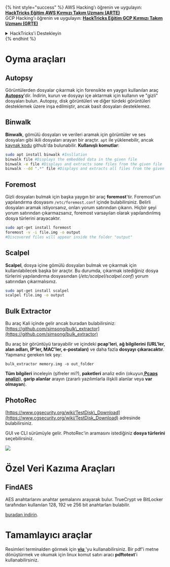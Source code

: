 {% hint style="success" %}
AWS Hacking'ı öğrenin ve uygulayın: <img src="/.gitbook/assets/arte.png" alt="" data-size="line">[**HackTricks Eğitim AWS Kırmızı Takım Uzmanı (ARTE)**](https://training.hacktricks.xyz/courses/arte)<img src="/.gitbook/assets/arte.png" alt="" data-size="line">\
GCP Hacking'ı öğrenin ve uygulayın: <img src="/.gitbook/assets/grte.png" alt="" data-size="line">[**HackTricks Eğitim GCP Kırmızı Takım Uzmanı (GRTE)**<img src="/.gitbook/assets/grte.png" alt="" data-size="line">](https://training.hacktricks.xyz/courses/grte)

<details>

<summary>HackTricks'i Destekleyin</summary>

* [**Abonelik planlarını**](https://github.com/sponsors/carlospolop) kontrol edin!
* 💬 [**Discord grubuna**](https://discord.gg/hRep4RUj7f) katılın veya [**telegram grubuna**](https://t.me/peass) katılın veya bizi **Twitter** 🐦 [**@hacktricks\_live**](https://twitter.com/hacktricks\_live)** takip edin.**
* **Hacking püf noktalarını paylaşarak PR göndererek** [**HackTricks**](https://github.com/carlospolop/hacktricks) ve [**HackTricks Cloud**](https://github.com/carlospolop/hacktricks-cloud) github depolarına katkıda bulunun.

</details>
{% endhint %}


# Oyma araçları

## Autopsy

Görüntülerden dosyalar çıkarmak için forensikte en yaygın kullanılan araç [**Autopsy**](https://www.autopsy.com/download/)'dir. İndirin, kurun ve dosyayı içe aktarmak için kullanın ve "gizli" dosyaları bulun. Autopsy, disk görüntüleri ve diğer türdeki görüntüleri desteklemek üzere inşa edilmiştir, ancak basit dosyaları desteklemez.

## Binwalk <a id="binwalk"></a>

**Binwalk**, gömülü dosyaları ve verileri aramak için görüntüler ve ses dosyaları gibi ikili dosyaları arayan bir araçtır.
`apt` ile yüklenebilir, ancak [kaynak kodu](https://github.com/ReFirmLabs/binwalk) github'da bulunabilir.
**Kullanışlı komutlar**:
```bash
sudo apt install binwalk #Insllation
binwalk file #Displays the embedded data in the given file
binwalk -e file #Displays and extracts some files from the given file
binwalk --dd ".*" file #Displays and extracts all files from the given file
```
## Foremost

Gizli dosyaları bulmak için başka yaygın bir araç **foremost**'tir. Foremost'un yapılandırma dosyasını `/etc/foremost.conf` içinde bulabilirsiniz. Belirli dosyaları aramak istiyorsanız, onları yorum satırından çıkarın. Hiçbir şeyi yorum satırından çıkarmazsanız, foremost varsayılan olarak yapılandırılmış dosya türlerini arayacaktır.
```bash
sudo apt-get install foremost
foremost -v -i file.img -o output
#Discovered files will appear inside the folder "output"
```
## **Scalpel**

**Scalpel**, dosya içine gömülü dosyaları bulmak ve çıkarmak için kullanılabilecek başka bir araçtır. Bu durumda, çıkarmak istediğiniz dosya türlerini yapılandırma dosyasından \(_/etc/scalpel/scalpel.conf_\) yorum satırından çıkarmalısınız.
```bash
sudo apt-get install scalpel
scalpel file.img -o output
```
## Bulk Extractor

Bu araç Kali içinde gelir ancak buradan bulabilirsiniz: [https://github.com/simsong/bulk\_extractor](https://github.com/simsong/bulk_extractor)

Bu araç bir görüntüyü tarayabilir ve içindeki **pcap'leri**, **ağ bilgilerini (URL'ler, alan adları, IP'ler, MAC'ler, e-postaları)** ve daha fazla **dosyayı çıkaracaktır**. Yapmanız gereken tek şey:
```text
bulk_extractor memory.img -o out_folder
```
**Tüm bilgileri** inceleyin \(şifreler mi?\), **paketleri** analiz edin \(okuyun[ **Pcaps analizi**](../pcap-inspection/)\), **garip alanlar** arayın \(zararlı yazılımlarla ilişkili alanlar veya **var olmayan**\).

## PhotoRec

[https://www.cgsecurity.org/wiki/TestDisk\_Download](https://www.cgsecurity.org/wiki/TestDisk_Download) adresinde bulabilirsiniz.

GUI ve CLI sürümüyle gelir. PhotoRec'in aramasını istediğiniz **dosya türlerini** seçebilirsiniz.

![](../../../.gitbook/assets/image%20%28524%29.png)

# Özel Veri Kazıma Araçları

## FindAES

AES anahtarlarını anahtar şemalarını arayarak bulur. TrueCrypt ve BitLocker tarafından kullanılan 128, 192 ve 256 bit anahtarları bulabilir.

[buradan indirin](https://sourceforge.net/projects/findaes/).

# Tamamlayıcı araçlar

Resimleri terminalden görmek için [**viu** ](https://github.com/atanunq/viu)'yu kullanabilirsiniz.
Bir pdf'i metne dönüştürmek ve okumak için linux komut satırı aracı **pdftotext**'i kullanabilirsiniz.
